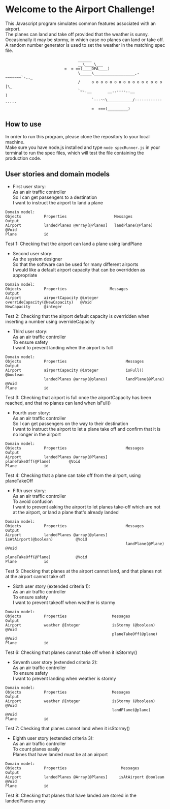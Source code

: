 # Welcome to the Airport Challenge!

This Javascript program simulates common features associated with an airport. <br>
The planes can land and take off provided that the weather is sunny. Occasionally it may be stormy, in which case no planes can land or take off. A random number generator is used to set the weather in the matching spec file.


                                    ______
                                    __\____\___
                              =  = ==(____DFA____)
                                    \_____\__________________,-~~~~~~~`-.._
                                    /     o o o o o o o o o o o o o o o o  |\_
                                    `~-.__       __..----..__                  )
                                          `---~~\___________/------------`````
                                          =  ===(_________)


## How to use

In order to run this program, please clone the repository to your local machine. <br>
Make sure you have node.js installed and type `node specRunner.js` in your terminal to run the spec files, which will test the file containing the production code.

## User stories and domain models

* First user story:<br>
As an air traffic controller <br>
So I can get passengers to a destination <br>
I want to instruct the airport to land a plane
```
Domain model:
Objects          Properties                     Messages               Output
Airport          landedPlanes @Array[@Planes]   landPlane(@Plane)      @Void
Plane            id 
```
Test 1: Checking that the airport can land a plane using landPlane 

* Second user story:<br>
As the system designer <br>
So that the software can be used for many different airports <br>
I would like a default airport capacity that can be overridden as appropriate

``` 
Domain model:
Objects          Properties                   Messages                         Output
Airport          airportCapacity @integer     overrideCapacity(@NewCapacity)   @Void
NewCapacity      @integer
```
Test 2: Checking that the airport default capacity is overridden when inserting a number using overrideCapacity

* Third user story:<br>
As an air traffic controller <br>
To ensure safety <br>
I want to prevent landing when the airport is full

```
Domain model:
Objects          Properties                          Messages                 Output
Airport          airportCapacity @integer            isFull()                 @boolean
                 landedPlanes @array(@planes)        landPlane(@Plane)        @Void
Plane            id    
``` 
Test 3: Checking that airport is full once the airportCapacity has been reached, and that no planes can land when isFull()

* Fourth user story:<br>
As an air traffic controller <br>
So I can get passengers on the way to their destination <br>
I want to instruct the airport to let a plane take off and confirm that it is no longer in the airport

```
Domain model:
Objects          Properties                          Messages                   Output
Airport          landedPlanes @array[@Planes]       planeTakeOff(@Plane)        @Void
Plane            id
```
Test 4: Checking that a plane can take off from the airport, using planeTakeOff

* Fifth user story:<br>
As an air traffic controller <br>
To avoid confusion <br>
I want to prevent asking the airport to let planes take-off which are not at the airport, or land a plane that's already landed

```
Domain model:
Objects          Properties                          Messages                       Output
Airport          landedPlanes @array[@planes]        isAtAirport(@boolean)          @Void
                                                     landPlane(@Plane)              @Void
                                                     planeTakeOff(@Plane)           @Void
Plane            id                                                                 
```
Test 5: Checking that planes at the airport cannot land, and that planes not at the airport cannot take off

* Sixth user story (extended criteria 1):<br>
As an air traffic controller <br>
To ensure safety <br>
I want to prevent takeoff when weather is stormy

```
Domain model:
Objects          Properties                    Messages               Output
Airport          weather @Integer              isStormy (@boolean)    @Void
                                               planeTakeOff(@plane)   @Void
Plane            id
```
Test 6: Checking that planes cannot take off when it isStormy()

* Seventh user story (extended criteria 2):<br>
As an air traffic controller <br>
To ensure safety <br>
I want to prevent landing when weather is stormy
```
Domain model:
Objects          Properties                    Messages               Output
Airport          weather @Integer              isStormy (@boolean)    @Void
                                               landPlane(@plane)      @Void
Plane            id            
```
Test 7: Checking that planes cannot land when it isStormy()

* Eighth user story (extended criteria 3):<br>
As an air traffic controller <br>
To count planes easily <br>
Planes that have landed must be at an airport

```
Domain model:
Objects          Properties                        Messages                   Output
Airport          landedPlanes @Array[@Planes]     isAtAirport @boolean       @Void
Plane            id                     
```
Test 8: Checking that planes that have landed are stored in the landedPlanes array
